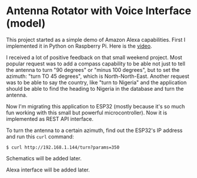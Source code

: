 # Antenna Rotator with Voice Interface (model)

This project started as a simple demo of Amazon Alexa capabilities.
First I implemented it in Python on Raspberry Pi.
Here is the [video](https://www.youtube.com/watch?v=EuMAzldERhc).

I received a lot of positive feedback on that small weekend project.
Most popular request was to add a compass capability to be able not just to tell the antenna
to turn "90 degrees" or "minus 100 degrees", but to set the azimuth: "turn TO 45 degrees",
which is North-North-East.
Another request was to be able to say the country, like "turn to Nigeria" and the application
should be able to find the heading to Nigeria in the database and turn the antenna.

Now I'm migrating this application to ESP32 (mostly because it's so much fun 
working with this small but powerful microcontroller). Now it is implemented 
as REST API interface.

To turn the antenna to a certain azimuth, find out the ESP32's IP address and 
run this `curl` command:

```
$ curl http://192.168.1.144/turn?params=350
```

Schematics will be added later.

Alexa interface will be added later.

